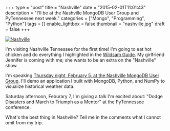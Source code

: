 +++
type = "post"
title = "Nashville"
date = "2015-02-01T11:01:43"
description = "I'll be at the Nashville MongoDB User Group and PyTennessee next week."
categories = ["Mongo", "Programming", "Python"]
tags = []
enable_lightbox = false
thumbnail = "nashville.jpg"
draft = false
+++

<p><a href="http://commons.wikimedia.org/wiki/File:AmCyc_Nashville.jpg"><img style="display:block; margin-left:auto; margin-right:auto;" src="nashville.jpg" alt="Nashville" title="Nashville" /></a></p>
<p>I'm visiting Nashville Tennessee for the first time! I'm going to eat hot chicken and do everything I highlighted in the <a href="http://wildsam.com/product/nashville-tn-book/">Wildsam Guide</a>. My girlfriend Jennifer is coming with me; she wants to be an extra on the "Nashville" show.</p>
<p>I'm speaking <a href="http://www.meetup.com/Nashville-MongoDB-User-Group/events/219706491/">Thursday night, February 5, at the Nashville MongoDB User Group</a>. I'll demo an application I built with MongoDB, Python, and NumPy to visualize historical weather data.</p>
<p>Saturday afternoon, Feburary 7, I'm giving a talk I'm excited about: "Dodge Disasters and March to Triumph as a Mentor" at the PyTennessee conference.</p>
<p>What's the best thing in Nashville? Tell me in the comments what I cannot omit from my trip.</p>
    